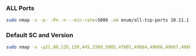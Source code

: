 ### ALL Ports
```bash
sudo nmap -v -p- -Pn -n --min-rate=5000 -oA enum/all-tcp-ports 10.11.1.21
```

### Default SC and Version
```bash
sudo nmap -v -p21,80,135,139,445,3389,5985,47001,49664,49666,49667,49669,49671 -Pn -n -sC -sV -T4 -oA enum/service-tcp 10.11.1.21
```